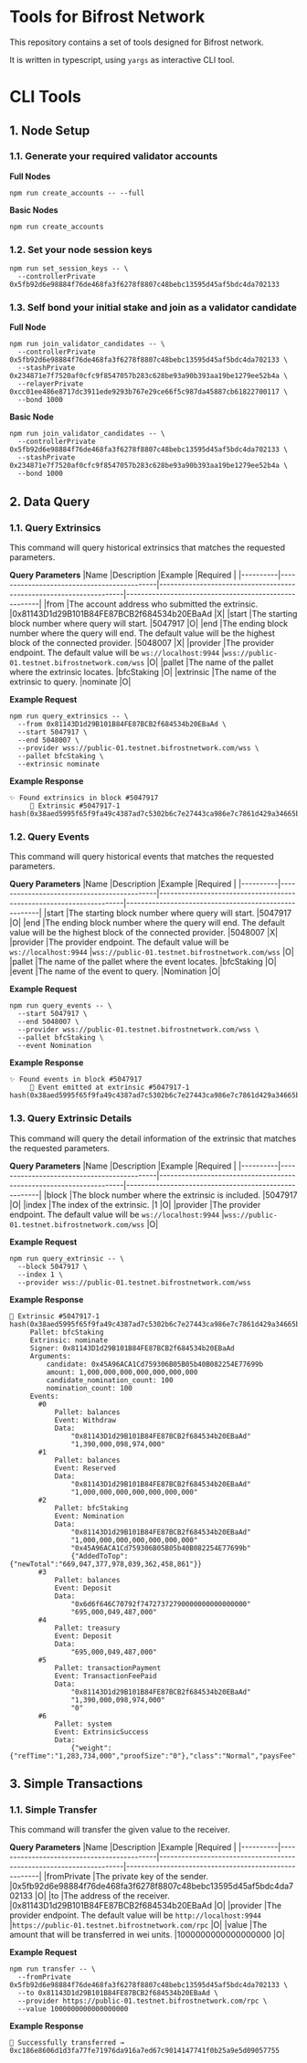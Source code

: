 # Tools for Bifrost Network

This repository contains a set of tools designed for Bifrost network.

It is written in typescript, using `yargs` as interactive CLI tool.

# CLI Tools

## 1. Node Setup

### 1.1. Generate your required validator accounts

**Full Nodes**

```
npm run create_accounts -- --full
```

**Basic Nodes**

```
npm run create_accounts
```

### 1.2. Set your node session keys

```
npm run set_session_keys -- \
  --controllerPrivate 0x5fb92d6e98884f76de468fa3f6278f8807c48bebc13595d45af5bdc4da702133
```

### 1.3. Self bond your initial stake and join as a validator candidate

**Full Node**

```
npm run join_validator_candidates -- \
  --controllerPrivate 0x5fb92d6e98884f76de468fa3f6278f8807c48bebc13595d45af5bdc4da702133 \
  --stashPrivate 0x234871e7f7520af0cfc9f8547057b283c628be93a90b393aa19be1279ee52b4a \
  --relayerPrivate 0xcc01ee486e8717dc3911ede9293b767e29ce66f5c987da45887cb61822700117 \
  --bond 1000
```

**Basic Node**

```
npm run join_validator_candidates -- \
  --controllerPrivate 0x5fb92d6e98884f76de468fa3f6278f8807c48bebc13595d45af5bdc4da702133 \
  --stashPrivate 0x234871e7f7520af0cfc9f8547057b283c628be93a90b393aa19be1279ee52b4a \
  --bond 1000
```

## 2. Data Query

### 1.1. Query Extrinsics
This command will query historical extrinsics that matches the requested parameters.

**Query Parameters**
|Name      |Description                                     |Example                                                         |Required                                                         |
|----------|--------------------------------------------|--------------------------------------------------------------------|------------------------------------------------------|
|from        |The account address who submitted the extrinsic.  |0x81143D1d29B101B84FE87BCB2f684534b20EBaAd  |X|
|start       |The starting block number where query will start.  |5047917  |O|
|end         |The ending block number where the query will end. The default value will be the highest block of the connected provider.  |5048007  |X|
|provider    |The provider endpoint. The default value will be `ws://localhost:9944`  |`wss://public-01.testnet.bifrostnetwork.com/wss`  |O|
|pallet      |The name of the pallet where the extrinsic locates.  |bfcStaking  |O|
|extrinsic   |The name of the extrinsic to query.  |nominate  |O|

**Example Request**
```
npm run query_extrinsics -- \
  --from 0x81143D1d29B101B84FE87BCB2f684534b20EBaAd \
  --start 5047917 \
  --end 5048007 \
  --provider wss://public-01.testnet.bifrostnetwork.com/wss \
  --pallet bfcStaking \
  --extrinsic nominate
```

**Example Response**
```
✨ Found extrinsics in block #5047917
     🔖 Extrinsic #5047917-1 hash(0x38aed5995f65f9fa49c4387ad7c5302b6c7e27443ca986e7c7861d429a34665b)
```

### 1.2. Query Events
This command will query historical events that matches the requested parameters.

**Query Parameters**
|Name      |Description                                     |Example                                                         |Required                                                         |
|----------|--------------------------------------------|--------------------------------------------------------------------|------------------------------------------------------|
|start       |The starting block number where query will start.  |5047917  |O|
|end         |The ending block number where the query will end. The default value will be the highest block of the connected provider.  |5048007  |X|
|provider    |The provider endpoint. The default value will be `ws://localhost:9944`  |`wss://public-01.testnet.bifrostnetwork.com/wss`  |O|
|pallet      |The name of the pallet where the event locates.  |bfcStaking  |O|
|event   |The name of the event to query.  |Nomination  |O|

**Example Request**
```
npm run query_events -- \
  --start 5047917 \
  --end 5048007 \
  --provider wss://public-01.testnet.bifrostnetwork.com/wss \
  --pallet bfcStaking \
  --event Nomination
```

**Example Response**
```
✨ Found events in block #5047917
     🔖 Event emitted at extrinsic #5047917-1 hash(0x38aed5995f65f9fa49c4387ad7c5302b6c7e27443ca986e7c7861d429a34665b)
```

### 1.3. Query Extrinsic Details
This command will query the detail information of the extrinsic that matches the requested parameters.

**Query Parameters**
|Name      |Description                                     |Example                                                         |Required                                                         |
|----------|--------------------------------------------|--------------------------------------------------------------------|------------------------------------------------------|
|block       |The block number where the extrinsic is included.  |5047917  |O|
|index       |The index of the extrinsic.  |1  |O|
|provider    |The provider endpoint. The default value will be `ws://localhost:9944`  |`wss://public-01.testnet.bifrostnetwork.com/wss`  |O|

**Example Request**
```
npm run query_extrinsic -- \
  --block 5047917 \
  --index 1 \
  --provider wss://public-01.testnet.bifrostnetwork.com/wss
```

**Example Response**
```
🔖 Extrinsic #5047917-1 hash(0x38aed5995f65f9fa49c4387ad7c5302b6c7e27443ca986e7c7861d429a34665b)
     Pallet: bfcStaking
     Extrinsic: nominate
     Signer: 0x81143D1d29B101B84FE87BCB2f684534b20EBaAd
     Arguments:
         candidate: 0x45A96ACA1Cd759306B05B05b40B082254E77699b
         amount: 1,000,000,000,000,000,000,000
         candidate_nomination_count: 100
         nomination_count: 100
     Events:
       #0
           Pallet: balances
           Event: Withdraw
           Data:
               "0x81143D1d29B101B84FE87BCB2f684534b20EBaAd"
               "1,390,000,098,974,000"
       #1
           Pallet: balances
           Event: Reserved
           Data:
               "0x81143D1d29B101B84FE87BCB2f684534b20EBaAd"
               "1,000,000,000,000,000,000,000"
       #2
           Pallet: bfcStaking
           Event: Nomination
           Data:
               "0x81143D1d29B101B84FE87BCB2f684534b20EBaAd"
               "1,000,000,000,000,000,000,000"
               "0x45A96ACA1Cd759306B05B05b40B082254E77699b"
               {"AddedToTop":{"newTotal":"669,047,377,978,039,362,458,861"}}
       #3
           Pallet: balances
           Event: Deposit
           Data:
               "0x6d6f646C70792f74727372790000000000000000"
               "695,000,049,487,000"
       #4
           Pallet: treasury
           Event: Deposit
           Data:
               "695,000,049,487,000"
       #5
           Pallet: transactionPayment
           Event: TransactionFeePaid
           Data:
               "0x81143D1d29B101B84FE87BCB2f684534b20EBaAd"
               "1,390,000,098,974,000"
               "0"
       #6
           Pallet: system
           Event: ExtrinsicSuccess
           Data:
               {"weight":{"refTime":"1,283,734,000","proofSize":"0"},"class":"Normal","paysFee":"Yes"}
```

## 3. Simple Transactions

### 1.1. Simple Transfer
This command will transfer the given value to the receiver.

**Query Parameters**
|Name      |Description                                     |Example                                                         |Required                                                         |
|----------|--------------------------------------------|--------------------------------------------------------------------|------------------------------------------------------|
|fromPrivate        |The private key of the sender.  |0x5fb92d6e98884f76de468fa3f6278f8807c48bebc13595d45af5bdc4da702133  |O|
|to       |The address of the receiver.  |0x81143D1d29B101B84FE87BCB2f684534b20EBaAd  |O|
|provider    |The provider endpoint. The default value will be `http://localhost:9944`  |`https://public-01.testnet.bifrostnetwork.com/rpc`  |O|
|value      |The amount that will be transferred in wei units.  |1000000000000000000  |O|

**Example Request**
```
npm run transfer -- \
  --fromPrivate 0x5fb92d6e98884f76de468fa3f6278f8807c48bebc13595d45af5bdc4da702133 \
  --to 0x81143D1d29B101B84FE87BCB2f684534b20EBaAd \
  --provider https://public-01.testnet.bifrostnetwork.com/rpc \   
  --value 1000000000000000000
```

**Example Response**
```
🎁 Successfully transferred → 0xc186e8606d1d3fa77fe71976da916a7ed67c9014147741f0b25a9e5d09057755
```
